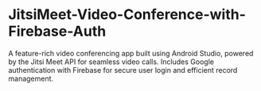 # JitsiMeet-Video-Conference-with-Firebase-Auth
A feature-rich video conferencing app built using Android Studio, powered by the Jitsi Meet API for seamless video calls. Includes Google authentication with Firebase for secure user login and efficient record management.
